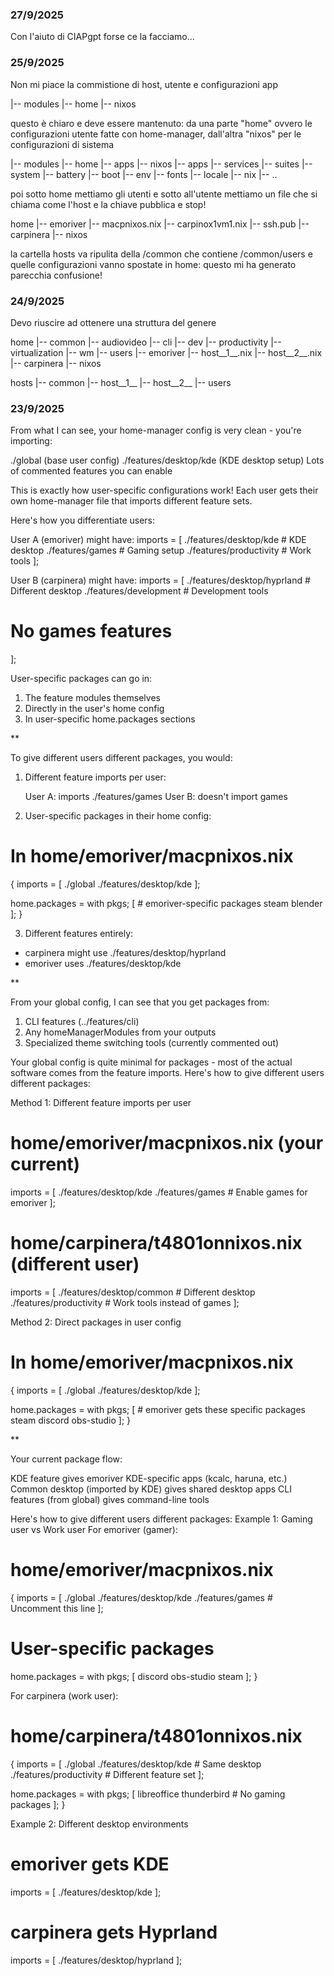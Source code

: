 ### 27/9/2025

Con l'aiuto di CIAPgpt forse ce la facciamo...


### 25/9/2025

Non mi piace la commistione di host, utente e configurazioni app

|-- modules
    |-- home
    |-- nixos

questo è chiaro e deve essere mantenuto: da una parte "home" ovvero le configurazioni utente fatte con home-manager, dall'altra "nixos" per le configurazioni di sistema

|-- modules
    |-- home
        |-- apps
    |-- nixos
        |-- apps
        |-- services
        |-- suites
        |-- system
            |-- battery
            |-- boot
            |-- env
            |-- fonts
            |-- locale
            |-- nix
            |-- ..

poi sotto home mettiamo gli utenti e sotto all'utente mettiamo un file che si chiama come l'host e la chiave pubblica e stop!

home
|-- emoriver
    |-- macpnixos.nix
    |-- carpinox1vm1.nix
    |-- ssh.pub
|-- carpinera
|-- nixos

la cartella hosts va ripulita della /common che contiene /common/users e quelle configurazioni vanno spostate in home: questo mi ha generato parecchia confusione!

### 24/9/2025

Devo riuscire ad ottenere una struttura del genere

home
|-- common
    |-- audiovideo
    |-- cli
    |-- dev
    |-- productivity
    |-- virtualization
    |-- wm
|-- users
   |-- emoriver
       |-- host__1__.nix
       |-- host__2__.nix
   |-- carpinera
   |-- nixos

hosts
|-- common
|-- host__1__
|-- host__2__
|-- users

### 23/9/2025

From what I can see, your home-manager config is very clean - you're importing:

./global (base user config)
./features/desktop/kde (KDE desktop setup)
Lots of commented features you can enable

This is exactly how user-specific configurations work! Each user gets their own home-manager file that imports different feature sets.

Here's how you differentiate users:

User A (emoriver) might have:
imports = [
  ./features/desktop/kde        # KDE desktop
  ./features/games             # Gaming setup
  ./features/productivity      # Work tools
];

User B (carpinera) might have:
imports = [
  ./features/desktop/hyprland  # Different desktop
  ./features/development       # Development tools
  # No games features
];

User-specific packages can go in:

1. The feature modules themselves
2. Directly in the user's home config
3. In user-specific home.packages sections

**

To give different users different packages, you would:

1. Different feature imports per user:

    User A: imports ./features/games
    User B: doesn't import games


2. User-specific packages in their home config:
# In home/emoriver/macpnixos.nix
{
  imports = [ ./global ./features/desktop/kde ];
  
  home.packages = with pkgs; [
    # emoriver-specific packages
    steam
    blender
  ];
}

3. Different features entirely:

- carpinera might use ./features/desktop/hyprland
- emoriver uses ./features/desktop/kde

**

From your global config, I can see that you get packages from:

1. CLI features (../features/cli)
2. Any homeManagerModules from your outputs
3. Specialized theme switching tools (currently commented out)

Your global config is quite minimal for packages - most of the actual software comes from the feature imports.
Here's how to give different users different packages:

Method 1: Different feature imports per user
# home/emoriver/macpnixos.nix (your current)
imports = [
  ./features/desktop/kde
  ./features/games        # Enable games for emoriver
];

# home/carpinera/t4801onnixos.nix (different user)
imports = [
  ./features/desktop/common  # Different desktop
  ./features/productivity    # Work tools instead of games
];

Method 2: Direct packages in user config
# In home/emoriver/macpnixos.nix
{
  imports = [ ./global ./features/desktop/kde ];
  
  home.packages = with pkgs; [
    # emoriver gets these specific packages
    steam
    discord
    obs-studio
  ];
}

**

Your current package flow:

KDE feature gives emoriver KDE-specific apps (kcalc, haruna, etc.)
Common desktop (imported by KDE) gives shared desktop apps
CLI features (from global) gives command-line tools

Here's how to give different users different packages:
Example 1: Gaming user vs Work user
For emoriver (gamer):
# home/emoriver/macpnixos.nix
{
  imports = [
    ./global
    ./features/desktop/kde
    ./features/games     # Uncomment this line
  ];
  
  # User-specific packages
  home.packages = with pkgs; [
    discord
    obs-studio
    steam
  ];
}

For carpinera (work user):
# home/carpinera/t4801onnixos.nix  
{
  imports = [
    ./global
    ./features/desktop/kde  # Same desktop
    ./features/productivity # Different feature set
  ];
  
  home.packages = with pkgs; [
    libreoffice
    thunderbird
    # No gaming packages
  ];
}

Example 2: Different desktop environments
# emoriver gets KDE
imports = [ ./features/desktop/kde ];

# carpinera gets Hyprland  
imports = [ ./features/desktop/hyprland ];
